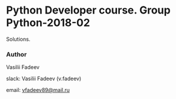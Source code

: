 # Python Developer course. Group Python-2018-02
Solutions.

### Author
Vasilii Fadeev

slack: Vasilii Fadeev (v.fadeev)

email: vfadeev89@mail.ru
